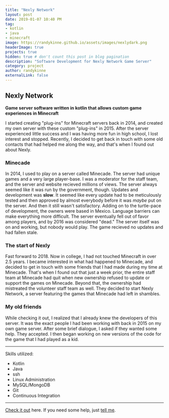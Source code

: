 ```yaml
---
title: "Nexly Network"
layout: post
date: 2019-01-07 10:40 PM
tag:
- kotlin
- java
- minecraft
image: https://randykinne.github.io/assets/images/nexlydark.png
headerImage: true
projects: true
hidden: true # don't count this post in blog pagination
description: "Software Development for Nexly Network Game Server"
category: project
author: randykinne
externalLink: false
---
```


 ## Nexly Network

 **Game server software written in kotlin that allows custom game experiences in Minecraft**

I started creating "plug-ins" for Minecraft servers back in 2014, and created my own server with these custom "plug-ins" in 2015. After the server experienced little success and I was having more fun in high school, I lost interest and stopped. Recently, I decided to get back in touch with some old contacts that had helped me along the way, and that's when I found out about Nexly.

### Minecade

In 2014, I used to play on a server called Minecade. The server had unique games and a very large player-base. I was a moderator for the staff team, and the server and website recieved millions of views. The server always seemed like it was run by the government, though. Updates and development was **slow**. It seemed like every update had to be meticulously tested and then approved by almost everybody before it was *maybe* put on the server. And then it still wasn't satisfactory. Adding on to the turtle-pace of development, the owners were based in Mexico. Language barriers can make everything more difficult. The server eventually fell out of favor among players, and by 2016 was considered "dead." The server itself was on and working, but nobody would play. The game recieved no updates and had fallen stale.

### The start of Nexly

Fast forward to 2018. Now in college, I had not touched Minecraft in over 2.5 years. I became interested in what had happened to Minecade, and decided to get in touch with some friends that I had made during my time at Minecade. That's when I found out that just a week prior, the entire staff team at Minecade had quit when new ownership refused to update or support the games on Minecade. Beyond that, the ownership had mistreated the volunteer staff team as well. They decided to start Nexly Network, a server featuring the games that Minecade had left in shambles.

### My old friends

While checking it out, I realized that I already knew the developers of this server. It was the exact people I had been working with back in 2015 on my own game server. After some brief dialogue, I asked if they wanted some help. They accepted. I then began working on new versions of the code for the game that I had played as a kid.

---

Skills utilized:

- Kotlin
- Java
- ssh
- Linux Administration
- MySQL/MongoDB
- Git
- Continuous Integration

---

[Check it out](http://nexly.network) here.
If you need some help, just [tell me](http://github.com/randykinne/randykinne.github.io/issues).
